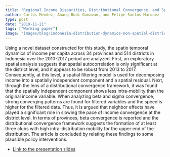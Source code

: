 ```yaml
---
title: "Regional Income Disparities, Distributional Convergence, and Spatial Effects:District-Level Evidence from Indonesia 2000-2017"
author: Carlos Mendez, Anang Budi Gunawan, and Felipe Santos-Marquez
type: post
date: "2019-11-21"
tags: ["Working paper"]
image: "images/blog/indonesia-distribution-dynamics-non-spatial-districs.jpg"
---
```



Using a novel dataset constructed for this study, the spatio temporal dynamics of income per capita across 34 provinces and 514 districts in Indonesia over the 2010-2017 period are analyzed. First, an exploratory spatial analysis suggests that spatial autocorrelation is only significant at the district level, and it appears to be robust from 2013 to 2017. Consequently, at this level, a spatial filtering model is used for decomposing income into a spatially independent component and a spatial residual. Next, through the lens of a distributional convergence framework, it was found that the spatially independent component shows less intra-mobility than the original income variable. When analyzing beta and sigma convergence, strong converging patterns are found for filtered variables and the speed is higher for the filtered data. Thus, it is  argued that neighbor effects have played a significant role in slowing the pace of income convergence at the district level. In terms of provinces, beta convergence is reported and the distributional convergence framework suggests the formation of at least three clubs with high intra-distribution mobility for the upper end of the distribution. The article is concluded by relating these findings to some plausible policy interventions. 


- [Link to the presentation slides](https://project2019e-slides-jepa.netlify.app/#1)

